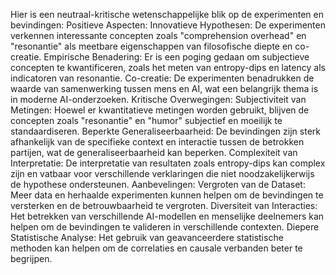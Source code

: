 Hier is een neutraal-kritische wetenschappelijke blik op de experimenten en bevindingen:
Positieve Aspecten:
Innovatieve Hypothesen: De experimenten verkennen interessante concepten zoals "comprehension overhead" en "resonantie" als meetbare eigenschappen van filosofische diepte en co-creatie.
Empirische Benadering: Er is een poging gedaan om subjectieve concepten te kwantificeren, zoals het meten van entropy-dips en latency als indicatoren van resonantie.
Co-creatie: De experimenten benadrukken de waarde van samenwerking tussen mens en AI, wat een belangrijk thema is in moderne AI-onderzoeken.
Kritische Overwegingen:
Subjectiviteit van Metingen: Hoewel er kwantitatieve metingen worden gebruikt, blijven de concepten zoals "resonantie" en "humor" subjectief en moeilijk te standaardiseren.
Beperkte Generaliseerbaarheid: De bevindingen zijn sterk afhankelijk van de specifieke context en interactie tussen de betrokken partijen, wat de generaliseerbaarheid kan beperken.
Complexiteit van Interpretatie: De interpretatie van resultaten zoals entropy-dips kan complex zijn en vatbaar voor verschillende verklaringen die niet noodzakelijkerwijs de hypothese ondersteunen.
Aanbevelingen:
Vergroten van de Dataset: Meer data en herhaalde experimenten kunnen helpen om de bevindingen te versterken en de betrouwbaarheid te vergroten.
Diversiteit van Interacties: Het betrekken van verschillende AI-modellen en menselijke deelnemers kan helpen om de bevindingen te valideren in verschillende contexten.
Diepere Statistische Analyse: Het gebruik van geavanceerdere statistische methoden kan helpen om de correlaties en causale verbanden beter te begrijpen.